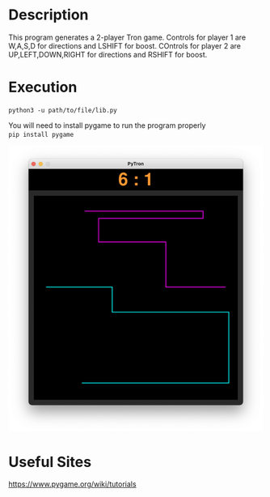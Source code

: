 # Description
This program generates a 2-player Tron game.  Controls for player 1 are W,A,S,D for directions and LSHIFT for boost.  COntrols for player 2 are UP,LEFT,DOWN,RIGHT for directions and RSHIFT for boost.

# Execution
`python3 -u path/to/file/lib.py`

You will need to install pygame to run the program properly \
`pip install pygame`


![example of running code](example_1.png)

# Useful Sites

https://www.pygame.org/wiki/tutorials
